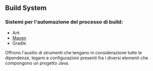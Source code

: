 ## Build System  
### Sistemi per l'automazione del processo di build:
- Ant
- [Maven](./../../Maven.md)
- Gradle

Offrono l'ausilio di strumenti che tengano in considerazione tutte le dipendenze, legami e configurazioni presenti fra i diversi elementi che compongono un progetto Java.